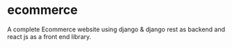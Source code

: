 # ecommerce

A complete Ecommerce website using django & django rest as backend and react js as a front end library.
